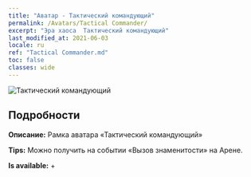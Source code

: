 ```yaml
---
title: "Аватар - Тактический командующий"
permalink: /Avatars/Tactical Commander/
excerpt: "Эра хаоса  Тактический командующий"
last_modified_at: 2021-06-03
locale: ru
ref: "Tactical Commander.md"
toc: false
classes: wide
---
```

 ![Тактический командующий](/images/a/avatarFrame_20.png)

## Подробности

 **Описание:** Рамка аватара «Тактический командующий» 

 **Tips:** Можно получить на событии «Вызов знаменитости» на Арене. 

 **Is available:**  + 

